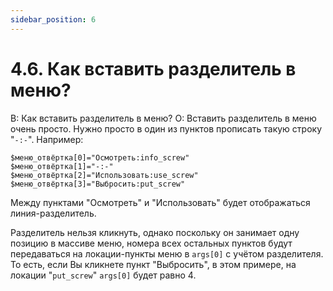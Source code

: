 ```yaml
---
sidebar_position: 6
---
```


# 4.6. Как вставить разделитель в меню?
<!-- [:faq_04_06] -->
В: Как вставить разделитель в меню?
О:
Вставить разделитель в меню очень просто. Нужно просто в один из пунктов прописать такую строку "`-:-`". Например:
```qsp
$меню_отвёртка[0]="Осмотреть:info_screw"
$меню_отвёртка[1]="-:-"
$меню_отвёртка[2]="Использовать:use_screw"
$меню_отвёртка[3]="Выбросить:put_screw"
```
Между пунктами "Осмотреть" и "Использовать" будет отображаться линия-разделитель.

Разделитель нельзя кликнуть, однако поскольку он занимает одну позицию в массиве меню, номера всех остальных пунктов будут передаваться на локации-пункты меню в `args[0]` с учётом разделителя. То есть, если Вы кликнете пункт "Выбросить", в этом примере, на локации "`put_screw`" `args[0]` будет равно 4.
